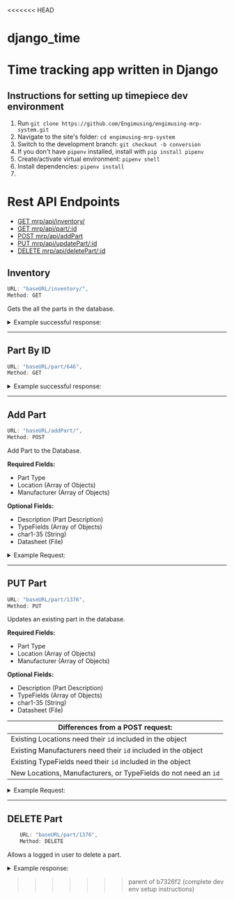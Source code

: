 
<<<<<<< HEAD
# django_time
Time tracking app written in Django
=======
## Instructions for setting up timepiece dev environment
1. Run `git clone https://github.com/Engimusing/engimusing-mrp-system.git`
2. Navigate to the site's folder: `cd engimusing-mrp-system`
3. Switch to the development branch: `git checkout -b conversion`
4. If you don't have `pipenv` installed, install with `pip install pipenv`
5. Create/activate virtual environment: `pipenv shell`
6. Install dependencies: `pipenv install`
7. 

# Rest API Endpoints
- [GET mrp/api/inventory/](#inventory)
- [GET mrp/api/part/:id](#part-by-id)
- [POST mrp/api/addPart](#add-part)
- [PUT mrp/api/updatePart/:id](#put-part)
- [DELETE mrp/api/deletePart/:id](#delete-part)

## Inventory
```js
URL: "baseURL/inventory/",
Method: GET
```

Gets the all the parts in the database.

<details>
    <summary>
        Example successful response:
    </summary>

    ```js
    res.data:
        [
            ...,
            {
                "id": 1,
                "partType": "Part Type Name",
                "engimusing_part_number": "00001",
                "description": "Part Description",
                "location": [{"id": 1, "name": "TT006"}],
                "manufacturer": [{"id": 1, "name": "Manufacturer Name"}],
                "TypeFields": [
                    {
                        "id": 1,
                        "name": "Field Name",
                        "fields": "char1"
                    }
                ],
                "char1": "Field Data of the typefield connected to this part.",
                //...some number of field data fields that are on the part will be sent to the user.
            

            },
            ...,
        ]
    ```

</details>

---

## Part By ID
```js
URL: "baseURL/part/646",
Method: GET
```

<details>
    <summary>
        Example successful response:
    </summary>

    ```js
    res.data:
        {
            "id": 646,
            "partType": "Chip Resistor - Surface Mount",
            "location": [
                {
                    "id": 41,
                    "name": "RCT0002-C002"
                }
            ],
            "manufacturer": [
                {
                    "name": "Panasonic Electronic Components"
                }
            ],
            "TypeFields": [
                {
                    "id": 1222,
                    "name": "Test",
                    "fields": "char1",
                    "typePart": 75
                },
                {
                    "id": 1224,
                    "name": "Part Status",
                    "fields": "char3",
                    "typePart": 75
                },
                {
                    "id": 1225,
                    "name": "Resistance",
                    "fields": "char4",
                    "typePart": 75
                },
                {
                    "id": 1226,
                    "name": "Tolerance",
                    "fields": "char5",
                    "typePart": 75
                },
                {
                    "id": 1227,
                    "name": "Power (Watts)",
                    "fields": "char6",
                    "typePart": 75
                },
                {
                    "id": 1228,
                    "name": "Composition",
                    "fields": "char7",
                    "typePart": 75
                },
                {
                    "id": 1229,
                    "name": "Features",
                    "fields": "char8",
                    "typePart": 75
                },
                {
                    "id": 1230,
                    "name": "Temperature Coefficient",
                    "fields": "char9",
                    "typePart": 75
                },
                {
                    "id": 1231,
                    "name": "Operating Temperature",
                    "fields": "char10",
                    "typePart": 75
                },
                {
                    "id": 1232,
                    "name": "Package / Case",
                    "fields": "char11",
                    "typePart": 75
                },
                {
                    "id": 1234,
                    "name": "Size / Dimension",
                    "fields": "char13",
                    "typePart": 75
                },
                {
                    "id": 1235,
                    "name": "Height - Seated (Max)",
                    "fields": "char14",
                    "typePart": 75
                },
                {
                    "id": 1236,
                    "name": "Number of Terminations",
                    "fields": "char15",
                    "typePart": 75
                },
                {
                    "id": 1237,
                    "name": "Failure Rate",
                    "fields": "char16",
                    "typePart": 75
                },
                {
                    "id": 1223,
                    "name": "Packaging",
                    "fields": "char2",
                    "typePart": 75
                },
                {
                    "id": 1233,
                    "name": "Supplier Device Package",
                    "fields": "char12",
                    "typePart": 75
                },
                {
                    "id": 2460,
                    "name": "Testing Add",
                    "fields": "char17",
                    "typePart": 75
                }
            ],
            "engimusing_part_number": "CRS000200",
            "description": "511 Ohms ±1% 0.1W, 1/10W Chip Resistor 0603 (1608 Metric) Automotive AEC-Q200 Thick Film",
            "char1": "ERJ",
            "char2": "Cut Tape (CT)",
            "char3": "Active",
            "char4": "511 Ohms",
            "char5": "±1%",
            "char6": "0.1W, 1/10W",
            "char7": "Thick Film",
            "char8": "Automotive AEC-Q200",
            "char9": "±100ppm/°C",
            "char10": "-55°C ~ 155°C",
            "char11": "0603 (1608 Metric)",
            "char12": "0603",
            "char13": "0.063\" L x 0.031\" W (1.60mm x 0.80mm)",
            "char14": "0.022\" (0.55mm)",
            "char15": "2",
            "char16": "-",
            "char17": "",
            "char18": "",
            "char19": "",
            "char20": "",
            "char21": "",
            "char22": "",
            "char23": "",
            "char24": "",
            "char25": "",
            "char26": "",
            "char27": "",
            "char28": "",
            "char29": "",
            "char30": "",
            "char31": "",
            "char32": "",
            "char33": "",
            "char34": "",
            "char35": "",
            "datasheet": "/documents/documents/AOA0000C304.pdf"
        }
    ```

</details>

---

## Add Part
```js
URL: "baseURL/addPart/",
Method: POST
```

Add Part to the Database.

**Required Fields:**
- Part Type
- Location (Array of Objects)
- Manufacturer (Array of Objects)

**Optional Fields:**
- Description (Part Description)
- TypeFields (Array of Objects)
- char1-35 (String)
- Datasheet (File)



<details>
    <summary>
        Example Request:
    </summary>

    ```js
    res.body:
        {
            "id": 1376,
            "partType": "test",
            "location": [
                {
                    "id": 207,
                    "name": "test"
                }
            ],
            "manufacturer": [
                {
                    "name": "test"
                }
            ],
            "TypeFields": [
                {
                    "id": 2462,
                    "name": "test",
                    "fields": "char1",
                    "typePart": 195
                }
            ],
            "engimusing_part_number": "000034",
            "description": "test",
            "char1": "test",
            "char2": "",
            "char3": "",
            "char4": "",
            "char5": "",
            "char6": "",
            "char7": "",
            "char8": "",
            "char9": "",
            "char10": "",
            "char11": "",
            "char12": "",
            "char13": "",
            "char14": "",
            "char15": "",
            "char16": "",
            "char17": "",
            "char18": "",
            "char19": "",
            "char20": "",
            "char21": "",
            "char22": "",
            "char23": "",
            "char24": "",
            "char25": "",
            "char26": "",
            "char27": "",
            "char28": "",
            "char29": "",
            "char30": "",
            "char31": "",
            "char32": "",
            "char33": "",
            "char34": "",
            "char35": "",
            "datasheet": null
        }
    ```

</details>

---

## PUT Part
```js
URL: "baseURL/part/1376",
Method: PUT
```

Updates an existing part in the database.

**Required Fields:**
- Part Type
- Location (Array of Objects)
- Manufacturer (Array of Objects)

**Optional Fields:**
- Description (Part Description)
- TypeFields (Array of Objects)
- char1-35 (String)
- Datasheet (File)

| Differences from a POST request:                                       |
| ---------------------------------------------------------------------- |
| Existing Locations need their `id` included in the object            |
| Existing Manufacturers need their `id` included in the object                  |
| Existing TypeFields need their `id` included in the object                   |
| New Locations, Manufacturers, or TypeFields do not need an `id`                                        |


<details>
    <summary>
        Example Request:
    </summary>

    ```js
    res.body:
        {
            "id": 1376,
            "partType": "test",
            "location": [
                {
                    "id": 207,
                    "name": "test"
                }
            ],
            "manufacturer": [
                {
                    "name": "test"
                }
            ],
            "TypeFields": [
                {
                    "id": 2462,
                    "name": "test",
                    "fields": "char1",
                    "typePart": 195
                }
            ],
            "engimusing_part_number": "000034",
            "description": "test",
            "char1": "test",
            "char2": "",
            "char3": "",
            "char4": "",
            "char5": "",
            "char6": "",
            "char7": "",
            "char8": "",
            "char9": "",
            "char10": "",
            "char11": "",
            "char12": "",
            "char13": "",
            "char14": "",
            "char15": "",
            "char16": "",
            "char17": "",
            "char18": "",
            "char19": "",
            "char20": "",
            "char21": "",
            "char22": "",
            "char23": "",
            "char24": "",
            "char25": "",
            "char26": "",
            "char27": "",
            "char28": "",
            "char29": "",
            "char30": "",
            "char31": "",
            "char32": "",
            "char33": "",
            "char34": "",
            "char35": "",
            "datasheet": null
        }
    ```

</details>

---

## DELETE Part
```js
    URL: "baseURL/part/1376",
    Method: DELETE
```

Allows a logged in user to delete a part.


<details>
    <summary>
        Example response:
    </summary>

    ```js
    res.data: {
        "Part deleted!"
    }

    ```
</details>

>>>>>>> parent of b7326f2 (complete dev env setup instructions)
